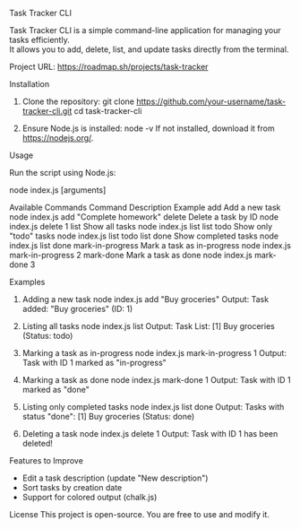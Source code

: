 Task Tracker CLI

Task Tracker CLI is a simple command-line application for managing your tasks efficiently.  
It allows you to add, delete, list, and update tasks directly from the terminal.

Project URL: https://roadmap.sh/projects/task-tracker

Installation

1. Clone the repository:
   git clone https://github.com/your-username/task-tracker-cli.git
   cd task-tracker-cli

2. Ensure Node.js is installed:
   node -v
   If not installed, download it from https://nodejs.org/.

Usage

Run the script using Node.js:

node index.js <command> [arguments]

Available Commands
Command             Description                          Example
add                 Add a new task                      node index.js add "Complete homework"
delete              Delete a task by ID                node index.js delete 1
list                Show all tasks                     node index.js list
list todo           Show only "todo" tasks             node index.js list todo
list done           Show completed tasks               node index.js list done
mark-in-progress    Mark a task as in-progress         node index.js mark-in-progress 2
mark-done           Mark a task as done                node index.js mark-done 3

Examples

1. Adding a new task
   node index.js add "Buy groceries"
   Output:
   Task added: "Buy groceries" (ID: 1)

2. Listing all tasks
   node index.js list
   Output:
   Task List:
   [1] Buy groceries (Status: todo)

3. Marking a task as in-progress
   node index.js mark-in-progress 1
   Output:
   Task with ID 1 marked as "in-progress"

4. Marking a task as done
   node index.js mark-done 1
   Output:
   Task with ID 1 marked as "done"

5. Listing only completed tasks
   node index.js list done
   Output:
   Tasks with status "done":
   [1] Buy groceries (Status: done)

6. Deleting a task
   node index.js delete 1
   Output:
   Task with ID 1 has been deleted!

Features to Improve
- Edit a task description (update <id> "New description")
- Sort tasks by creation date
- Support for colored output (chalk.js)

License
This project is open-source. You are free to use and modify it.

